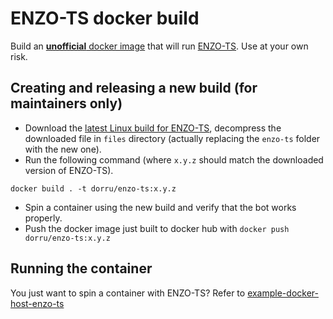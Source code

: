 # ENZO-TS docker build

Build an [**unofficial** docker image](https://hub.docker.com/repository/docker/dorru/enzo-ts) that will run [ENZO-TS](https://www.enzobot.com). Use at your own risk.

## Creating and releasing a new build (for maintainers only)
- Download the [latest Linux build for ENZO-TS](https://www.enzobot.com/download/enzo-tsc_linux_latest), decompress the downloaded file in `files` directory (actually replacing the `enzo-ts` folder with the new one).
- Run the following command (where `x.y.z` should match the downloaded version of ENZO-TS).
```shell script
docker build . -t dorru/enzo-ts:x.y.z
```
- Spin a container using the new build and verify that the bot works properly.
- Push the docker image just built to docker hub with `docker push dorru/enzo-ts:x.y.z`

## Running the container
You just want to spin a container with ENZO-TS? Refer to [example-docker-host-enzo-ts](https://github.com/danydev/example-docker-host-enzo-ts)
